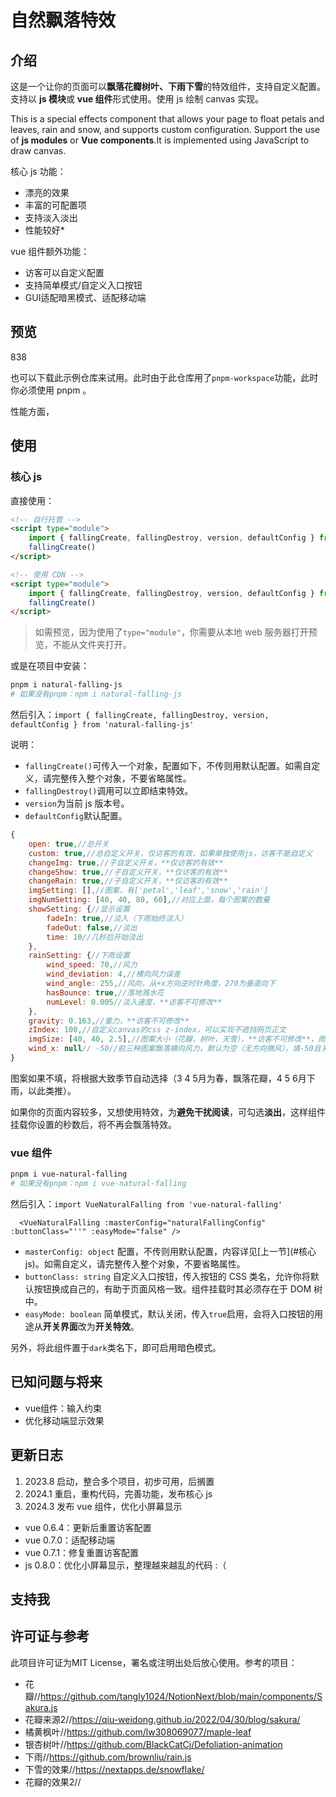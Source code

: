 # 自然飘落特效

## 介绍

这是一个让你的页面可以**飘落花瓣树叶、下雨下雪**的特效组件，支持自定义配置。支持以 **js 模块**或 **vue 组件**形式使用。使用 js 绘制 canvas 实现。

This is a special effects component that allows your page to float petals and leaves, rain and snow, and supports custom configuration. Support the use of **js modules** or **Vue components**.It is implemented using JavaScript to draw canvas.

核心 js 功能：

* 漂亮的效果
* 丰富的可配置项
* 支持淡入淡出
* 性能较好\*

vue 组件额外功能：

* 访客可以自定义配置
* 支持简单模式/自定义入口按钮
* GUI适配暗黑模式、适配移动端

## 预览

838

也可以下载此示例仓库来试用。此时由于此仓库用了`pnpm-workspace`功能，此时你必须使用 pnpm 。

性能方面，

## 使用

### 核心 js

直接使用：

```html
<!-- 自行托管 -->
<script type="module">
    import { fallingCreate, fallingDestroy, version, defaultConfig } from './naturalfalling.min.js'
    fallingCreate()
</script>

<!-- 使用 CDN -->
<script type="module">
    import { fallingCreate, fallingDestroy, version, defaultConfig } from 'https://cdn.jsdelivr.net/npm/natural-falling-js/naturalfalling.min.js'
    fallingCreate()
</script>
```

> 如需预览，因为使用了`type="module"`，你需要从本地 web 服务器打开预览，不能从文件夹打开。

或是在项目中安装：

```bash
pnpm i natural-falling-js
# 如果没有pnpm：npm i natural-falling-js
```

然后引入：`import { fallingCreate, fallingDestroy, version, defaultConfig } from 'natural-falling-js'`

说明：

* `fallingCreate()`可传入一个对象，配置如下，不传则用默认配置。如需自定义，请完整传入整个对象，不要省略属性。
* `fallingDestroy()`调用可以立即结束特效。
* `version`为当前 js 版本号。
* `defaultConfig`默认配置。

```js
{
    open: true,//总开关
    custom: true,//总自定义开关，仅访客的有效，如果单独使用js，访客不能自定义
    changeImg: true,//子自定义开关，**仅访客的有效**
    changeShow: true,//子自定义开关，**仅访客的有效**
    changeRain: true,//子自定义开关，**仅访客的有效**
    imgSetting: [],//图案，有['petal','leaf','snow','rain']
    imgNumSetting: [40, 40, 80, 60],//对应上面，每个图案的数量
    showSetting: {//显示设置
        fadeIn: true,//淡入（下雨始终淡入）
        fadeOut: false,//淡出
        time: 10//几秒后开始淡出
    },
    rainSetting: {//下雨设置
        wind_speed: 70,//风力
        wind_deviation: 4,//横向风力误差
        wind_angle: 255,//风向，从+x方向逆时针角度，270为垂直向下
        hasBounce: true,//落地溅水花
        numLevel: 0.005//淡入速度，**访客不可修改**
    },
    gravity: 0.163,//重力，**访客不可修改**
    zIndex: 100,//自定义canvas的css z-index，可以实现不遮挡网页正文
    imgSize: [40, 40, 2.5],//图案大小（花瓣，树叶，天雪），**访客不可修改**，雨滴的大小跟风力有关
    wind_x: null// -50//前三种图案飘落横向风力，默认为空（无方向微风），填-50且关闭淡入时，效果与文末参考链接效果相似
}
```

图案如果不填，将根据大致季节自动选择（3 4 5月为春，飘落花瓣，4 5 6月下雨，以此类推）。

如果你的页面内容较多，又想使用特效，为**避免干扰阅读**，可勾选**淡出**，这样组件挂载你设置的秒数后，将不再会飘落特效。

### vue 组件

```bash
pnpm i vue-natural-falling
# 如果没有pnpm：npm i vue-natural-falling
```

然后引入：`import VueNaturalFalling from 'vue-natural-falling'`

```vue
  <VueNaturalFalling :masterConfig="naturalFallingConfig" :buttonClass="''" :easyMode="false" />
```

* `masterConfig: object` 配置，不传则用默认配置，内容详见[上一节](#核心 js)。如需自定义，请完整传入整个对象，不要省略属性。
* `buttonClass: string` 自定义入口按钮，传入按钮的 CSS 类名，允许你将默认按钮换成自己的，有助于页面风格一致。组件挂载时其必须存在于 DOM 树中。
* `easyMode: boolean` 简单模式，默认关闭，传入`true`启用，会将入口按钮的用途从**开关界面**改为**开关特效**。

另外，将此组件置于`dark`类名下，即可启用暗色模式。

## 已知问题与将来

* vue组件：输入约束
* 优化移动端显示效果

## 更新日志

1. 2023.8 启动，整合多个项目，初步可用，后搁置
2. 2024.1 重启，重构代码，完善功能，发布核心 js
3. 2024.3 发布 vue 组件，优化小屏幕显示

- vue 0.6.4：更新后重置访客配置
- vue 0.7.0：适配移动端
- vue 0.7.1：修复重置访客配置
- js 0.8.0：优化小屏幕显示，整理越来越乱的代码 :（

## 支持我

## 许可证与参考

此项目许可证为MIT License，署名或注明出处后放心使用。参考的项目：

* 花瓣//https://github.com/tangly1024/NotionNext/blob/main/components/Sakura.js
* 花瓣来源2//https://qiu-weidong.github.io/2022/04/30/blog/sakura/
* 橘黄枫叶//https://github.com/lw308069077/maple-leaf
* 银杏树叶//https://github.com/BlackCatCj/Defoliation-animation
* 下雨//https://github.com/brownliu/rain.js
* 下雪的效果//https://nextapps.de/snowflake/
* 花瓣的效果2//